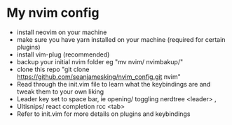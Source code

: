 
# My nvim config
- install neovim on your machine
- make sure you have yarn installed on your machine (required for certain plugins)
- install vim-plug (recommended)
- backup your initial nvim folder eg "mv nvim/ nvimbakup/"
- clone this repo "git clone https://github.com/seanjamesking/nvim_config.git nvim"
- Read through the init.vim file to learn what the keybindings are and tweak them to your own liking
- Leader key set to space bar, ie opening/ toggling nerdtree \<leader> , 
- Ultisnips/ react completion rcc \<tab>
- Refer to init.vim for more details on plugins and keybindings
